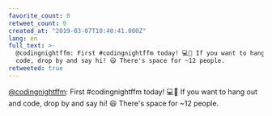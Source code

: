 ```yaml
---
favorite_count: 0
retweet_count: 0
created_at: "2019-03-07T10:40:41.000Z"
lang: en
full_text: >-
  @codingnightffm: First #codingnightffm today! 💻🌟 If you want to hang out and
  code, drop by and say hi! 😃 There's space for ~12 people.
retweeted: true
---
```


[@codingnightffm](https://twitter.com/codingnightffm): First #codingnightffm
today! 💻🌟 If you want to hang out and code, drop by and say hi! 😃 There's
space for ~12 people.

